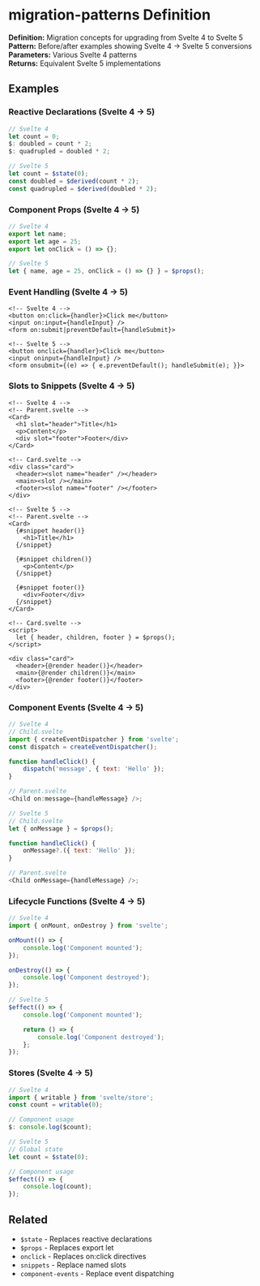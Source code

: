 # migration-patterns Definition

**Definition:** Migration concepts for upgrading from Svelte 4 to
Svelte 5  
**Pattern:** Before/after examples showing Svelte 4 → Svelte 5
conversions  
**Parameters:** Various Svelte 4 patterns  
**Returns:** Equivalent Svelte 5 implementations

## Examples

### Reactive Declarations (Svelte 4 → 5)

```js
// Svelte 4
let count = 0;
$: doubled = count * 2;
$: quadrupled = doubled * 2;

// Svelte 5
let count = $state(0);
const doubled = $derived(count * 2);
const quadrupled = $derived(doubled * 2);
```

### Component Props (Svelte 4 → 5)

```js
// Svelte 4
export let name;
export let age = 25;
export let onClick = () => {};

// Svelte 5
let { name, age = 25, onClick = () => {} } = $props();
```

### Event Handling (Svelte 4 → 5)

```svelte
<!-- Svelte 4 -->
<button on:click={handler}>Click me</button>
<input on:input={handleInput} />
<form on:submit|preventDefault={handleSubmit}>

<!-- Svelte 5 -->
<button onclick={handler}>Click me</button>
<input oninput={handleInput} />
<form onsubmit={(e) => { e.preventDefault(); handleSubmit(e); }}>
```

### Slots to Snippets (Svelte 4 → 5)

```svelte
<!-- Svelte 4 -->
<!-- Parent.svelte -->
<Card>
  <h1 slot="header">Title</h1>
  <p>Content</p>
  <div slot="footer">Footer</div>
</Card>

<!-- Card.svelte -->
<div class="card">
  <header><slot name="header" /></header>
  <main><slot /></main>
  <footer><slot name="footer" /></footer>
</div>

<!-- Svelte 5 -->
<!-- Parent.svelte -->
<Card>
  {#snippet header()}
    <h1>Title</h1>
  {/snippet}

  {#snippet children()}
    <p>Content</p>
  {/snippet}

  {#snippet footer()}
    <div>Footer</div>
  {/snippet}
</Card>

<!-- Card.svelte -->
<script>
  let { header, children, footer } = $props();
</script>

<div class="card">
  <header>{@render header()}</header>
  <main>{@render children()}</main>
  <footer>{@render footer()}</footer>
</div>
```

### Component Events (Svelte 4 → 5)

```js
// Svelte 4
// Child.svelte
import { createEventDispatcher } from 'svelte';
const dispatch = createEventDispatcher();

function handleClick() {
	dispatch('message', { text: 'Hello' });
}

// Parent.svelte
<Child on:message={handleMessage} />;

// Svelte 5
// Child.svelte
let { onMessage } = $props();

function handleClick() {
	onMessage?.({ text: 'Hello' });
}

// Parent.svelte
<Child onMessage={handleMessage} />;
```

### Lifecycle Functions (Svelte 4 → 5)

```js
// Svelte 4
import { onMount, onDestroy } from 'svelte';

onMount(() => {
	console.log('Component mounted');
});

onDestroy(() => {
	console.log('Component destroyed');
});

// Svelte 5
$effect(() => {
	console.log('Component mounted');

	return () => {
		console.log('Component destroyed');
	};
});
```

### Stores (Svelte 4 → 5)

```js
// Svelte 4
import { writable } from 'svelte/store';
const count = writable(0);

// Component usage
$: console.log($count);

// Svelte 5
// Global state
let count = $state(0);

// Component usage
$effect(() => {
	console.log(count);
});
```

## Related

- `$state` - Replaces reactive declarations
- `$props` - Replaces export let
- `onclick` - Replaces on:click directives
- `snippets` - Replace named slots
- `component-events` - Replace event dispatching

